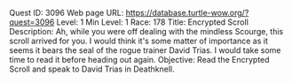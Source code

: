 Quest ID: 3096
Web page URL: https://database.turtle-wow.org/?quest=3096
Level: 1
Min Level: 1
Race: 178
Title: Encrypted Scroll
Description: Ah, while you were off dealing with the mindless Scourge, this scroll arrived for you. I would think it's some matter of importance as it seems it bears the seal of the rogue trainer David Trias. I would take some time to read it before heading out again.
Objective: Read the Encrypted Scroll and speak to David Trias in Deathknell.
